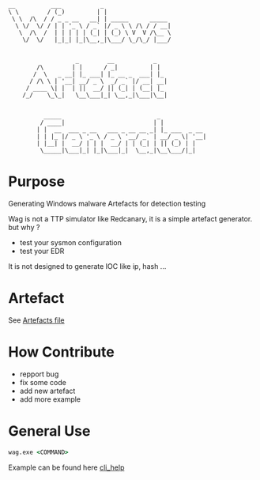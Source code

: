 <!--
SPDX-FileCopyrightText: 2023 The WAG team

SPDX-License-Identifier: GPL-3.0-or-later
-->

```
__          ___           _                   
\ \        / (_)         | |                  
 \ \  /\  / / _ _ __   __| | _____      _____ 
  \ \/  \/ / | | '_ \ / _` |/ _ \ \ /\ / / __|
   \  /\  /  | | | | | (_| | (_) \ V  V /\__ \
    \/  \/   |_|_| |_|\__,_|\___/ \_/\_/ |___/
                                              
                                              
                   _        __           _   
        /\        | |      / _|         | |  
       /  \   _ __| |_ ___| |_ __ _  ___| |_ 
      / /\ \ | '__| __/ _ \  _/ _` |/ __| __|
     / ____ \| |  | ||  __/ || (_| | (__| |_ 
    /_/    \_\_|   \__\___|_| \__,_|\___|\__|
                                         
                                         
          _____                           _             
         / ____|                         | |            
        | |  __  ___ _ __   ___ _ __ __ _| |_ ___  _ __ 
        | | |_ |/ _ \ '_ \ / _ \ '__/ _` | __/ _ \| '__|
        | |__| |  __/ | | |  __/ | | (_| | || (_) | |   
         \_____|\___|_| |_|\___|_|  \__,_|\__\___/|_|   
```

# Purpose
Generating Windows malware Artefacts for detection testing

Wag is not a TTP simulator like Redcanary, it is a simple artefact generator.
but why ?

- test your sysmon configuration
- test your EDR

It is not designed to generate IOC like ip, hash ...

# Artefact

See [Artefacts file](./docs/Artefacts.md)


# How Contribute

- repport bug
- fix some code
- add new artefact
- add more example

# General Use

```cmd
wag.exe <COMMAND>
```

Example can be found here [cli_help](./docs/cli_help.md)
